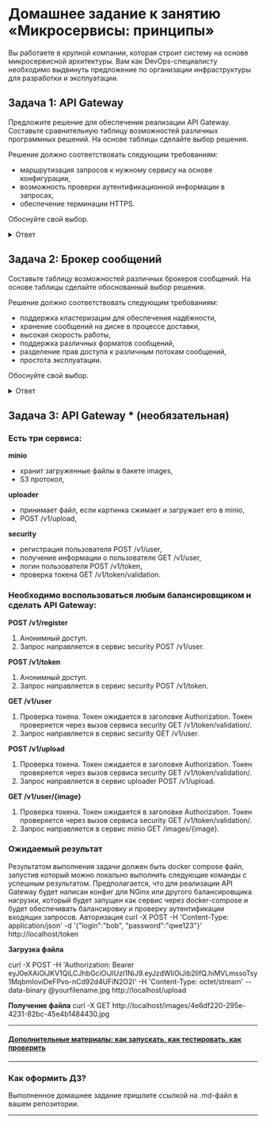 
# Домашнее задание к занятию «Микросервисы: принципы»

Вы работаете в крупной компании, которая строит систему на основе микросервисной архитектуры.
Вам как DevOps-специалисту необходимо выдвинуть предложение по организации инфраструктуры для разработки и эксплуатации.

## Задача 1: API Gateway 

Предложите решение для обеспечения реализации API Gateway. Составьте сравнительную таблицу возможностей различных программных решений. На основе таблицы сделайте выбор решения.

Решение должно соответствовать следующим требованиям:
- маршрутизация запросов к нужному сервису на основе конфигурации,
- возможность проверки аутентификационной информации в запросах,
- обеспечение терминации HTTPS.

Обоснуйте свой выбор.


<details>
<summary>Ответ</summary>


|               | Язык             | Маршрутизация запросов | Аутентификация | Доп инф |
| ------------- | ---------------- | ----- | ----- | ----- |
| REST API      | HTML, XML и JSON | Есть  | Есть  | REST API основан на HTTP-протоколе и использует запросы HTTP для обмена данными между клиентом и сервером |
| SOAP API      | XML              | Есть  | Есть  | SOAP API негибкие и допускают обмен сообщениями между приложениями только в формате XML. Сервер приложений также должен сохранять состояние каждого клиента. Это означает, что при обработке нового запроса он должен помнить все предыдущие. |
| GraphQL API   | JSON             | Возможен только 1 маршрут  | Есть  | Реализован на основе REST |
| WebSocket API | JSON             | Возможен только 1 маршрут  | Есть  | Используется для создания постоянного соединения между клиентом и сервером. Не подходит для асинхронного взаимодействия |

REST API (Representational State Transfer API) — это наиболее распространённый тип API. REST API основан на HTTP-протоколе и использует запросы HTTP для обмена данными между клиентом и сервером. Т.к. REST реализован на основе HTTP, то к нему применимы все наработки HTTP.


</details>

## Задача 2: Брокер сообщений

Составьте таблицу возможностей различных брокеров сообщений. На основе таблицы сделайте обоснованный выбор решения.

Решение должно соответствовать следующим требованиям:
- поддержка кластеризации для обеспечения надёжности,
- хранение сообщений на диске в процессе доставки,
- высокая скорость работы,
- поддержка различных форматов сообщений,
- разделение прав доступа к различным потокам сообщений,
- простота эксплуатации.

Обоснуйте свой выбор.

<details>
<summary>Ответ</summary>

|               | Кластеризация    | Хранение сообщений | Форматы сообщений | Разделение прав доступа к различным потокам сообщений |
| ------------- | ---------------- | ------------------ | ----------------- | ----------------------------------------------------- |
| Apache Kafka  | Есть | По умолчанию срок хранения – 1 час                | Бинарный | Есть |
| RabbitMQ      | Есть | Сообщения из постоянной очереди хранятся на диске | JSON     | Есть |
| IBM MQ        | Есть | Сообщения в очереди Persistent хранятся на диске  | MQRFH    | Отсутствует |

Я выбрал бы Apache Kafka, т.к. Kafka обладает широкими возможностями, легко настраиваемая кластеризация, так же понятная документация.

</details>


## Задача 3: API Gateway * (необязательная)

### Есть три сервиса:

**minio**
- хранит загруженные файлы в бакете images,
- S3 протокол,

**uploader**
- принимает файл, если картинка сжимает и загружает его в minio,
- POST /v1/upload,

**security**
- регистрация пользователя POST /v1/user,
- получение информации о пользователе GET /v1/user,
- логин пользователя POST /v1/token,
- проверка токена GET /v1/token/validation.

### Необходимо воспользоваться любым балансировщиком и сделать API Gateway:

**POST /v1/register**
1. Анонимный доступ.
2. Запрос направляется в сервис security POST /v1/user.

**POST /v1/token**
1. Анонимный доступ.
2. Запрос направляется в сервис security POST /v1/token.

**GET /v1/user**
1. Проверка токена. Токен ожидается в заголовке Authorization. Токен проверяется через вызов сервиса security GET /v1/token/validation/.
2. Запрос направляется в сервис security GET /v1/user.

**POST /v1/upload**
1. Проверка токена. Токен ожидается в заголовке Authorization. Токен проверяется через вызов сервиса security GET /v1/token/validation/.
2. Запрос направляется в сервис uploader POST /v1/upload.

**GET /v1/user/{image}**
1. Проверка токена. Токен ожидается в заголовке Authorization. Токен проверяется через вызов сервиса security GET /v1/token/validation/.
2. Запрос направляется в сервис minio GET /images/{image}.

### Ожидаемый результат

Результатом выполнения задачи должен быть docker compose файл, запустив который можно локально выполнить следующие команды с успешным результатом.
Предполагается, что для реализации API Gateway будет написан конфиг для NGinx или другого балансировщика нагрузки, который будет запущен как сервис через docker-compose и будет обеспечивать балансировку и проверку аутентификации входящих запросов.
Авторизация
curl -X POST -H 'Content-Type: application/json' -d '{"login":"bob", "password":"qwe123"}' http://localhost/token

**Загрузка файла**

curl -X POST -H 'Authorization: Bearer eyJ0eXAiOiJKV1QiLCJhbGciOiJIUzI1NiJ9.eyJzdWIiOiJib2IifQ.hiMVLmssoTsy1MqbmIoviDeFPvo-nCd92d4UFiN2O2I' -H 'Content-Type: octet/stream' --data-binary @yourfilename.jpg http://localhost/upload

**Получение файла**
curl -X GET http://localhost/images/4e6df220-295e-4231-82bc-45e4b1484430.jpg

---

#### [Дополнительные материалы: как запускать, как тестировать, как проверить](https://github.com/netology-code/devkub-homeworks/tree/main/11-microservices-02-principles)

---

### Как оформить ДЗ?

Выполненное домашнее задание пришлите ссылкой на .md-файл в вашем репозитории.

---
